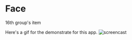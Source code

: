 # Face
16th group's item

Here's a gif for the demonstrate for this app.
![screencast](https://github.com/android-app-development-course/Face/blob/master/ScreenRecording_01-05-2018%2015_03_20180106223826.gif)
